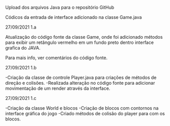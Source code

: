 Upload dos arquivos Java para o repositório GitHub

Códicos da entrada de interface adicionado na classe  Game.java

27/09/2021 1.a

Atualização do código fonte da classe Game, onde foi adicionado métodos para exibir um retângulo vermelho em um fundo preto dentro interface grafica do JAVA.

Para mais info, ver comentários do código fonte.

27/09/2021 1.b

-Criação da classe de controle Player.java para criações de métodos de direção e colisões.
-Realizada alteração no código fonte para adicionar movimentação de um render através da interface.

27/09/2021 1.c

-Criação da classe World e blocos
-Criação de blocos com contornos na interface gráfica do jogo
-Criado métodos de colisão do player para com os blocos.